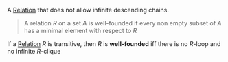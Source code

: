 A [Relation](Relation.md) that does not allow infinite descending chains.

> A relation $R$ on a set $A$ is well-founded if every non empty subset of $A$ has a minimal element with respect to $R$

If a [Relation](Relation.md) $R$ is transitive, then $R$ is __well-founded__ iff there is no $R$-loop and no infinite $R$-clique

